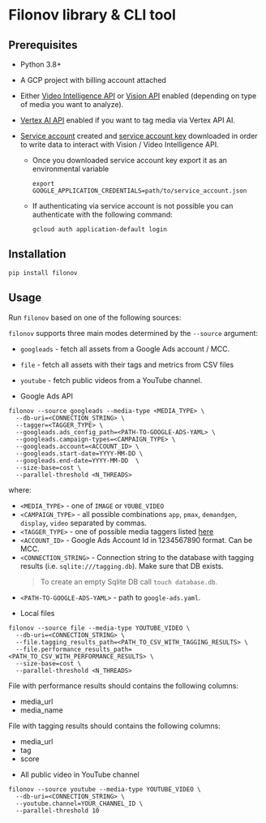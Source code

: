 # Filonov library & CLI tool

## Prerequisites

- Python 3.8+
- A GCP project with billing account attached
- Either [Video Intelligence API](https://console.cloud.google.com/apis/library/videointelligence.googleapis.com) or [Vision API](https://console.cloud.google.com/apis/library/vision.googleapis.com) enabled (depending on type of media you want to analyze).
- [Vertex AI API](https://pantheon.corp.google.com/apis/library/aiplatform.googleapis.com) enabled if you want to tag media via Vertex API AI.
- [Service account](https://cloud.google.com/iam/docs/creating-managing-service-accounts#creating) created and [service account key](https://cloud.google.com/iam/docs/creating-managing-service-account-keys#creating) downloaded in order to write data to interact with Vision / Video Intelligence API.

  - Once you downloaded service account key export it as an environmental variable

    ```
    export GOOGLE_APPLICATION_CREDENTIALS=path/to/service_account.json
    ```

  - If authenticating via service account is not possible you can authenticate with the following command:
    ```
    gcloud auth application-default login
    ```

## Installation

```
pip install filonov
```

## Usage

Run `filonov` based on one of the following sources:

`filonov` supports three main modes determined by the `--source` argument:

* `googleads` - fetch all assets from a Google Ads account / MCC.
* `file` - fetch all assets with their tags and metrics from CSV files
* `youtube` - fetch public videos from a YouTube channel.


* Google Ads API
```
filonov --source googleads --media-type <MEDIA_TYPE> \
  --db-uri=<CONNECTION_STRING> \
  --tagger=<TAGGER_TYPE> \
  --googleads.ads_config_path=<PATH-TO-GOOGLE-ADS-YAML> \
  --googleads.campaign-types=<CAMPAIGN_TYPE> \
  --googleads.account=<ACCOUNT_ID> \
  --googleads.start-date=YYYY-MM-DD \
  --googleads.end-date=YYYY-MM-DD  \
  --size-base=cost \
  --parallel-threshold <N_THREADS>
```
where:

- `<MEDIA_TYPE>` - one of `IMAGE` or `YOUBE_VIDEO`
- `<CAMPAIGN_TYPE>` - all possible combinations `app`, `pmax`, `demandgen`, `display`, `video` separated by commas.
- `<TAGGER_TYPE>` - one of possible media taggers listed [here](../media_tagging/README.md')
- `<ACCOUNT_ID>` - Google Ads Account Id in 1234567890 format. Can be MCC.
- `<CONNECTION_STRING>` - Connection string to the database with tagging results
  (i.e. `sqlite:///tagging.db`). Make sure that DB exists.
  > To create an empty Sqlite DB call `touch database.db`.
- `<PATH-TO-GOOGLE-ADS-YAML>` - path to `google-ads.yaml`.

* Local files

```
filonov --source file --media-type YOUTUBE_VIDEO \
  --db-uri=<CONNECTION_STRING> \
  --file.tagging_results_path=<PATH_TO_CSV_WITH_TAGGING_RESULTS> \
  --file.performance_results_path=<PATH_TO_CSV_WITH_PERFORMANCE_RESULTS> \
  --size-base=cost \
  --parallel-threshold <N_THREADS>
```

   File with performance results should contains the following columns:

   - media_url
   - media_name

   File with tagging results should contains the following columns:
   - media_url
   - tag
   - score

* All public video in YouTube channel

```
filonov --source youtube --media-type YOUTUBE_VIDEO \
  --db-uri=<CONNECTION_STRING> \
  --youtube.channel=YOUR_CHANNEL_ID \
  --parallel-threshold 10
```
